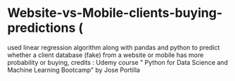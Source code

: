 # Website-vs-Mobile-clients-buying-predictions (
used linear regression algorithm along with pandas and python to predict whether a client database (fake) from a website or mobile has more probability or buying, credits : Udemy course " Python for Data Science and Machine Learning Bootcamp" by Jose Portilla
